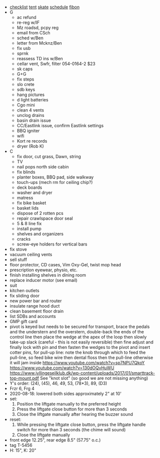 - [checklist](checklist.html) [tent](https://www.youtube.com/watch?v=CvNA0EYfeBc) [skate](https://www.haltonhills.ca/simpletrack) [schedule](schedule.html) [fibon](fibon.html)
- G
  - ac refund
  - re-reg w/IF
  - Mz roadsd, pcpy reg
  - email from CSch
  - sched w/Ben
  - letter from Mcknz/Ben
  - fix usb
  - sprnk
  - reassess TD ins w/Ben
  - cellar vent, Swfr, filter 054-0164-2 $23
  - sk caps
  - G+G
  - fix steps
  - slo crete
  - sdb keys
  - hang pictures
  - d light batteries
  - Cgo mini
  - clean 4 vents
  - unclog drains
  - basin drain issue
  - CC/Eastlink issue, confirm Eastlink settings
  - BBQ igniter
  - wifi
  - Kort re records
  - dryer (Rob K)
- C
  - fix door, cut grass, Dawn, string
  - TV
  - nail pops north side cabin
  - fix blinds
  - planter boxes, BBQ pad, side walkway
  - touch-ups (mech rm for ceiling chip?)
  - deck boards
  - washer and dryer
  - matress
  - fix bike basket
  - basket lids
  - dispose of 2 rotten pcs
  - repair crawlspace door seal
  - 5 & 8 line fix
  - install pump
  - shelves and organizers
  - cracks
  - screw-eye holders for vertical bars
- fix stove
- vacuum ceiling vents
- sell stuff
- floor protector, CD cases, Vim Oxy-Gel, twist mop head
- prescription eyewear, physio, etc.
- finish installing shelves in dining room
- replace inducer motor (see email)
- suit
- kitchen outlets
- fix sliding door
- new power bar and router
- insulate range hood duct
- clean basement floor drain
- list SDBs and accounts
- GMP gift card
- pivot is keyed but needs to be secured for transport, brace the pedals and the understern and the overstern, double-back the ends of the control line then place the wedge at the apex of the loop then slowly take-up slack (careful - this is not easily reversible) then fine adjust and finally lock with pin and then fasten the wedges to the pivot and insert cotter pins, for pull-up line: note the knob through which to feed the pull-line, so feed bike wire then dental floss then the pull-line otherwise it will jam inside https://www.youtube.com/watch?v=sp7NPU7QkoY https://www.youtube.com/watch?v=130dOQvHuWU https://www.jyllingesejlklub.dk/wp-content/uploads/2017/01/smarttrack-top-mount.pdf See "knot slot" (so good we are not missing anything)
- Y's order: (24), (45), 46, 49, 53, (78*3), 89, (D3)
- Frzr 6, Frg 4
- 2020-08-18: lowered both sides approximately 2" at 10'
- set:
  1. Position the liftgate manually to the preferred height
  1. Press the liftgate close button for more than 3 seconds
  1. Close the liftgate manually after hearing the buzzer sound
- reset:
  1. While pressing the liftgate close button, press the liftgate handle switch for more than 3 seconds (the chime will sound)
  1. Close the liftgate manually
- front edge 12.25", rear edge 8.5" (57.75" o.c.)
- tag T-5456
- H: 15", K: 20"
